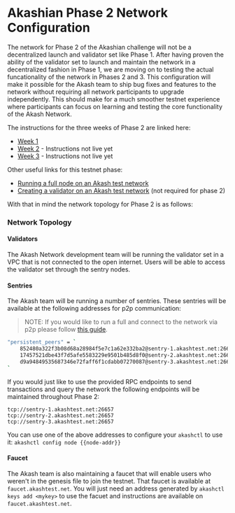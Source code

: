# Akashian Phase 2 Network Configuration

The network for Phase 2 of the Akashian challenge will not be a decentralized launch and validator set like Phase 1. After having proven the ability of the validator set to launch and maintain the network in a decentralized fashion in Phase 1, we are moving on to testing the actual funcationality of the network in Phases 2 and 3. This configuration will make it possible for the Akash team to ship bug fixes and features to the network without requiring all network participants to upgrade independently. This should make for a much smoother testnet experience where participants can focus on learning and testing the core functionality of the Akash Network. 

The instructions for the three weeks of Phase 2 are linked here:

- [Week 1](/akashian/phase2.md)
- [Week 2](TBD) - Instructions not live yet
- [Week 3](TBD) - Instructions not live yet

Other useful links for this testnet phase:
- [Running a full node on an Akash test network](/guides/join-the-testnet.md)
- [Creating a validator on an Akash test network](/guides/create-a-testnet-validator.md) (not required for phase 2)

With that in mind the network topology for Phase 2 is as follows:

### Network Topology

#### Validators

The Akash Network development team will be running the validator set in a VPC that is not connected to the open internet. Users will be able to access the validator set through the sentry nodes.

#### Sentries

The Akash team will be running a number of sentries. These sentries will be available at the following addresses for p2p communication:

> NOTE: If you would like to run a full and connect to the network via p2p please follow [this guide](/guides/join-the-testnet.md).


```bash
"persistent_peers" = `
    852480a322f3b08d68a28984f5e7c1a62e332ba2@sentry-1.akashtest.net:26656,
    17457521dbe43f7d5afe5583229e9501b485d8f0@sentry-2.akashtest.net:26656,
    d9a94849535687346e72faff6f1cdabb07270087@sentry-3.akashtest.net:26656
`
```

If you would just like to use the provided RPC endpoints to send transactions and query the network the following endpoints will be maintained throughout Phase 2:

```
tcp://sentry-1.akashtest.net:26657
tcp://sentry-2.akashtest.net:26657
tcp://sentry-3.akashtest.net:26657
```

You can use one of the above addresses to configure your `akashctl` to use it: `akashctl config node {{node-addr}}`


#### Faucet

The Akash team is also maintaining a faucet that will enable users who weren't in the genesis file to join the testnet. That faucet is available at `faucet.akashtest.net`. You will just need an address generated by `akashctl keys add <mykey>` to use the facuet and instructions are available on `faucet.akashtest.net`.
